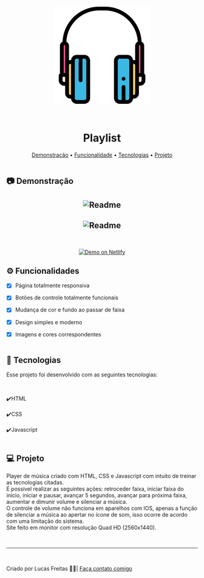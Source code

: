 <p align="center"><img align="center" src="./assets/fone_grande.png"> <br> <br> <br></p>

<h1 align="center"> Playlist </h1>

<p align="center">
    <a href="#demo"> Demonstração</a> •
    <a href="#func"> Funcionalidade</a> •
    <a href="#tec"> Tecnologias</a> •
    <a href="#projeto"> Projeto</a> 
    <br> <br> 

<h2 id="demo"> 📷 Demonstração </h2>


<h2 align="center"> <img alt="Readme" title="Readme" src=./gif/1.gif> </h2>
<h2 align="center"> <img alt="Readme" title="Readme" src=./gif/2.gif> </h2>


<br>
<p align="center">
<a href="https://laughing-mcclintock-c2c3d1.netlify.app/">
<img alt="Demo on Netlify" src="https://camo.githubusercontent.com/ac1874f2d238a366bfcca7e41914f188748426c3f66d3487fe1ad022e3f24039/68747470733a2f2f7265732e636c6f7564696e6172792e636f6d2f6c756b656d6f72616c65732f696d6167652f75706c6f61642f76313536333034333439352f726561646d655f6c6f676f732f64656d6f5f6f6e5f6e65746c6966795f626275766a7a2e706e67" data-canonical-src="https://res.cloudinary.com/lukemorales/image/upload/v1563043495/readme_logos/demo_on_netlify_bbuvjz.png" style="max-width: 100%;">
</a></p>

<h2 id="func"> ⚙ Funcionalidades </h2>

 - [x] Página totalmente responsiva <br>
 - [x] Botões de controle totalmente funcionais</br>
 - [x] Mudança de cor e fundo ao passar de faixa</br>
 - [x] Design simples e moderno <br>
 - [x] Imagens e cores correspondentes  <br> <br>


<h2 id="tec"> 🚀 Tecnologias </h2>

<p> Esse projeto foi desenvolvido com as seguintes tecnologias: </p><br>

✔️HTML<br><br>
✔️CSS<br><br>
✔️Javascript<br><br>


<h2 id="projeto"> 💻 Projeto </h2>

<p>Player de música criado com HTML, CSS e Javascript com intuito de treinar as tecnologias citadas. <br> É possível realizar as seguintes ações: retroceder faixa, iniciar faixa do início, iniciar e pausar, avançar 5 segundos, avançar para próxima faixa, aumentar e dimunir volume e silenciar a música. <br> O controle de volume não funciona em aparelhos com IOS, apenas a função de silenciar a música ao apertar no ícone de som, isso ocorre de acordo com uma limitação do sistema.<br> Site feito em monitor com resolução Quad HD (2560x1440).</p> 
<br>
<hr>
<br>
<p> Criado por Lucas Freitas 🖖🏽| <a href="https://www.linkedin.com/in/lucasfreitas01/"> Faça contato comigo </a> <p> 
